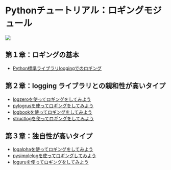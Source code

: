 Pythonチュートリアル：ロギングモジュール
=================

![](https://gyazo.com/153a339305d78fc4fa4850753e4b1594.png)


## 第１章：ロギングの基本
- [Python標準ライブラリloggingでのロギング](01_Logging)

## 第２章：logging ライブラリとの親和性が高いタイプ

- [logzeroを使ってロギングをしてみよう](02_Logzero)
- [pylogrusを使ってロギングをしてみよう](03_Pylogrus)
- [logbookを使ってロギングをしてみよう](04_LogBook)
- [structlogを使ってロギングをしてみよう](05_structlog)

## 第３章：独自性が高いタイプ

- [logalphaを使ってロギングをしてみよう](06_Logalpha)
- [pysimplelogを使ってロギングしてみよう](07_Pysimplelog)
- [loguruを使ってロギングをしてみよう](08_Loguru)



